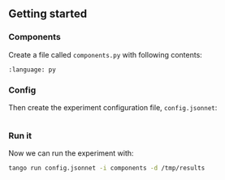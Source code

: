 ```{include} ../../../examples/train_gpt2/README.md
```

## Getting started

### Components

Create a file called `components.py` with following contents:

```{literalinclude} ../../../examples/train_gpt2/components.py
:language: py
```

### Config

Then create the experiment configuration file, `config.jsonnet`:

```{literalinclude} ../../../examples/train_gpt2/config.jsonnet
```

### Run it

Now we can run the experiment with:

```bash
tango run config.jsonnet -i components -d /tmp/results
```
